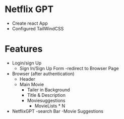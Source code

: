 # Netflix GPT

- Create react App
- Configured TailWindCSS



# Features
- Login/sign Up
    - Sign In/Sign Up Form
    -redirect to Browser Page
- Browser (after authentication)
    - Header
    - Main Movie
        - Tailer in Background
        - Title & Description
        - Moviesuggestions
            - MovieLists * N   
- NetflixGPT
    -search Bar
    -Movie Suggestions